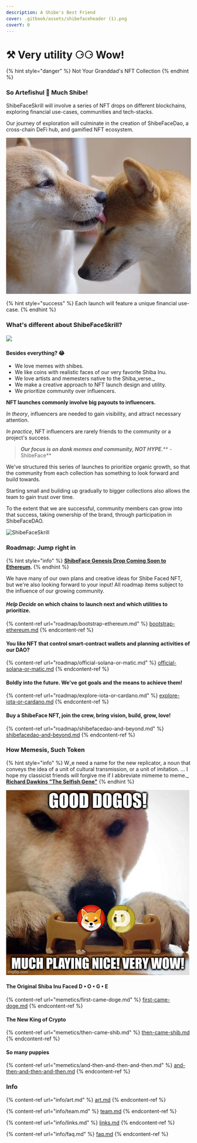 ```yaml
---
description: A Shibe's Best Friend
cover: .gitbook/assets/shibefaceheader (1).png
coverY: 0
---
```


# ⚒ Very utility ⚆⚆ Wow!

{% hint style="danger" %}
Not Your Granddad's NFT Collection&#x20;
{% endhint %}

### So Artefishul 👾 Much Shibe!

ShibeFaceSkrill will involve a series of NFT drops on different blockchains, exploring financial use-cases, communities and tech-stacks.

Our journey of exploration will culminate in the creation of ShibeFaceDao, a cross-chain DeFi hub, and gamified NFT ecosystem.

![Shibe Bless](<.gitbook/assets/image (3).png>)

{% hint style="success" %}
Each launch will feature a unique financial use-case.
{% endhint %}

### What's different about ShibeFaceSkrill?

#### ![](.gitbook/assets/wazatoz-doge.gif)

#### Besides everything? :joy:

* We love memes with shibes.&#x20;
* We like coins with realistic faces of our very favorite Shiba Inu.&#x20;
* We love artists and memesters native to the Shiba_verse._
* We make a creative approach to NFT launch design and utility.
* We prioritize community over influencers.

**NFT launches commonly involve big payouts to influencers.**&#x20;

_In theory_, influencers are needed to gain visibility, and attract necessary attention.

_In practice_, NFT influencers are rarely friends to the community or a project's success.

> _**Our focus is on dank memes and community, NOT HYPE.**_**  -ShibeFace**

We've structured this series of launches to prioritize organic growth, so that the community from each collection has something to look forward and build towards.&#x20;

Starting small and building up gradually to bigger collections also allows the team to gain trust over time.&#x20;

To the extent that we are successful, community members can grow into that success, taking ownership of the brand, through participation in ShibeFaceDAO.

![ShibeFaceSkrill](.gitbook/assets/464-GcLaurel\_coin.png)



### Roadmap: Jump right in

{% hint style="info" %}
[**ShibeFace Genesis Drop Coming Soon to Ethereum**](roadmap/bootstrap-ethereum.md)**.**&#x20;
{% endhint %}

We have many of our own plans and creative ideas for Shibe Faced NFT, but we're also looking forward to your input! All roadmap items subject to the influence of our growing community.

#### _**Help Decide**_ on which chains to launch next and which utilities to prioritize.&#x20;

{% content-ref url="roadmap/bootstrap-ethereum.md" %}
[bootstrap-ethereum.md](roadmap/bootstrap-ethereum.md)
{% endcontent-ref %}

#### You like NFT that control smart-contract wallets and planning activities of our DAO?

{% content-ref url="roadmap/official-solana-or-matic.md" %}
[official-solana-or-matic.md](roadmap/official-solana-or-matic.md)
{% endcontent-ref %}

#### Boldly into the future. We've got goals and the means to achieve them!&#x20;

{% content-ref url="roadmap/explore-iota-or-cardano.md" %}
[explore-iota-or-cardano.md](roadmap/explore-iota-or-cardano.md)
{% endcontent-ref %}

#### Buy a ShibeFace NFT, join the crew, bring vision, build, grow, love!&#x20;

{% content-ref url="roadmap/shibefacedao-and-beyond.md" %}
[shibefacedao-and-beyond.md](roadmap/shibefacedao-and-beyond.md)
{% endcontent-ref %}

### How Memesis, Such Token

{% hint style="info" %}
W_e need a name for the new replicator, a noun that conveys the idea of a unit of cultural transmission, or a unit of imitation. ... I hope my classicist friends will forgive me if I abbreviate mimeme to meme._ [**Richard Dawkins "The Selfish Gene"**](https://en.wikipedia.org/wiki/The\_Selfish\_Gene)
{% endhint %}

![Such memetics](<.gitbook/assets/image (8).png>)

#### The Original Shiba Inu Faced D • O • G • E&#x20;

{% content-ref url="memetics/first-came-doge.md" %}
[first-came-doge.md](memetics/first-came-doge.md)
{% endcontent-ref %}

#### &#x20;The New King of Crypto&#x20;

{% content-ref url="memetics/then-came-shib.md" %}
[then-came-shib.md](memetics/then-came-shib.md)
{% endcontent-ref %}

#### So many puppies&#x20;

{% content-ref url="memetics/and-then-and-then-and-then.md" %}
[and-then-and-then-and-then.md](memetics/and-then-and-then-and-then.md)
{% endcontent-ref %}

### Info

{% content-ref url="info/art.md" %}
[art.md](info/art.md)
{% endcontent-ref %}

{% content-ref url="info/team.md" %}
[team.md](info/team.md)
{% endcontent-ref %}

{% content-ref url="info/links.md" %}
[links.md](info/links.md)
{% endcontent-ref %}

{% content-ref url="info/faq.md" %}
[faq.md](info/faq.md)
{% endcontent-ref %}

####
